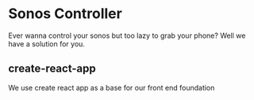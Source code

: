 # Sonos Controller

Ever wanna control your sonos but too lazy to grab your phone? Well we have a solution for you.

## create-react-app

We use create react app as a base for our front end foundation

